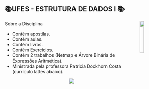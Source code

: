 ## 📚UFES - ESTRUTURA DE DADOS I 📚
<img align="right" width="16%" src="https://user-images.githubusercontent.com/80075307/220129072-48d5ff96-a10d-4e0b-9024-9374bee2c0c2.svg">

Sobre a Disciplina
  * Contém apostilas. 
  * Contém aulas.
  * Contém livros.
  * Contém Exercícios.
  * Contém 2 trabalhos (Netmap e Árvore Binária de Expressões Aritmética).
  * Ministrada pela professora Patricia Dockhorn Costa (currículo lattes abaixo).
  
<div align="center">
    <a href="http://lattes.cnpq.br/7690113652451604" target="_blank"
      ><img
        src="https://img.shields.io/badge/-Currículo Lattes-%230077B5?style=for-the-badge&logo=linkedin&logoColor=white"
        target="_blank"
  </div>
